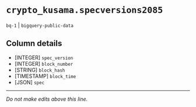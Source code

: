 # `crypto_kusama.specversions2085`
`bq-1` | `bigquery-public-data`

## Column details
* [INTEGER]   `spec_version`
* [INTEGER]   `block_number`
* [STRING]    `block_hash`
* [TIMESTAMP] `block_time`
* [JSON]      `spec`

-------------------------------------------------------------------------------
*Do not make edits above this line.*
